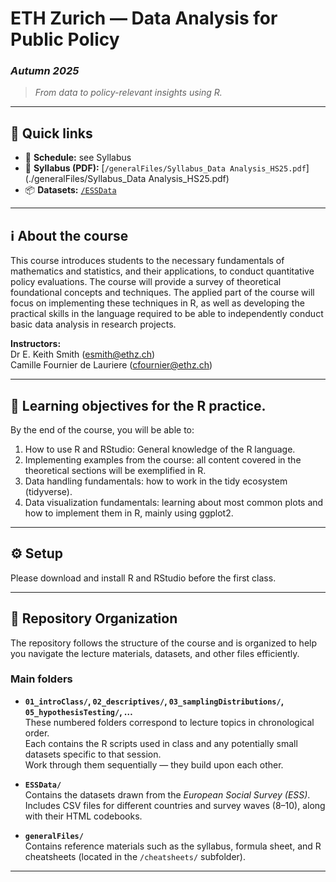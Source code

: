 # ETH Zurich — Data Analysis for Public Policy 
### *Autumn 2025*
> *From data to policy-relevant insights using R.*

---

## 🔗 Quick links

- 📅 **Schedule:** see Syllabus
- 🧾 **Syllabus (PDF):** [`/generalFiles/Syllabus_Data Analysis_HS25.pdf`](./generalFiles/Syllabus_Data Analysis_HS25.pdf) 
- 📦 **Datasets:** [`/ESSData`](./ESSData)  

<!-- 🧪 **Assignments:** [`/assignments`](./assignments) -->
<!-- 📊 **Extra materials:** [`/extra`](./extra) -->

---

## ℹ️ About the course

This course introduces students to the necessary fundamentals of mathematics and statistics, and their applications, to conduct quantitative policy evaluations.
The course will provide a survey of theoretical foundational concepts and techniques. The applied part
of the course will focus on implementing these techniques in R, as well as developing the
practical skills in the language required to be able to independently conduct basic data analysis in research projects.

**Instructors:**  
Dr E. Keith Smith ([esmith@ethz.ch](esmith@ethz.ch))  
Camille Fournier de Lauriere ([cfournier@ethz.ch](cfournier@ethz.ch))

---

## 🎯 Learning objectives for the R practice.

By the end of the course, you will be able to:

1. How to use R and RStudio: General knowledge of the R language.
2. Implementing examples from the course: all content covered in the theoretical sections will be
exemplified in R.
3. Data handling fundamentals: how to work in the tidy ecosystem (tidyverse).
4. Data visualization fundamentals: learning about most common plots and how to implement them in R,
mainly using ggplot2.

---

## ⚙️ Setup

Please download and install R and RStudio before the first class.

---

## 📁 Repository Organization

The repository follows the structure of the course and is organized to help you navigate the lecture materials, datasets, and other files efficiently.

### Main folders

- **`01_introClass/`, `02_descriptives/`, `03_samplingDistributions/`, `05_hypothesisTesting/`, …**  
  These numbered folders correspond to lecture topics in chronological order.  
  Each contains the R scripts used in class and any potentially small datasets specific to that session.  
  Work through them sequentially — they build upon each other.

- **`ESSData/`**  
  Contains the datasets drawn from the *European Social Survey (ESS)*.  
  Includes CSV files for different countries and survey waves (8–10), along with their HTML codebooks.  

- **`generalFiles/`**  
  Contains reference materials such as the syllabus, formula sheet, and R cheatsheets (located in the `/cheatsheets/` subfolder).

---
